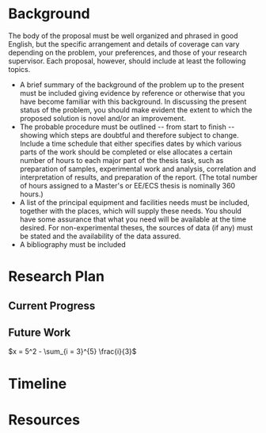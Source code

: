 # Background

The body of the proposal must be well organized and phrased in good English, but the specific arrangement and details of coverage can vary depending on the problem, your preferences, and those of your research supervisor. Each proposal, however, should include at least the following topics.
- A brief summary of the background of the problem up to the present must be included giving evidence by reference or otherwise that you have become familiar with this background. In discussing the present status of the problem, you should make evident the extent to which the proposed solution is novel and/or an improvement.
- The probable procedure must be outlined -- from start to finish -- showing which steps are doubtful and therefore subject to change. Include a time schedule that either specifies dates by which various parts of the work should be completed or else allocates a certain number of hours to each major part of the thesis task, such as preparation of samples, experimental work and analysis, correlation and interpretation of results, and preparation of the report. (The total number of hours assigned to a Master's or EE/ECS thesis is nominally 360 hours.)
- A list of the principal equipment and facilities needs must be included, together with the places, which will supply these needs. You should have some assurance that what you need will be available at the time desired. For non-experimental theses, the sources of data (if any) must be stated and the availability of the data assured.
- A bibliography must be included

# Research Plan
## Current Progress
## Future Work

$x = 5^2 - \sum_{i = 3}^{5} \frac{i}{3}$


# Timeline

# Resources
